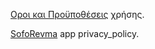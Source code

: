 [Oροι και Προϋποθέσεις](./SofoRevma_LICENSE.md) χρήσης.

[SofoRevma](https://github.com/rizitis/rizitis.github.io/blob/main/privacy_policy.html) app privacy_policy.
